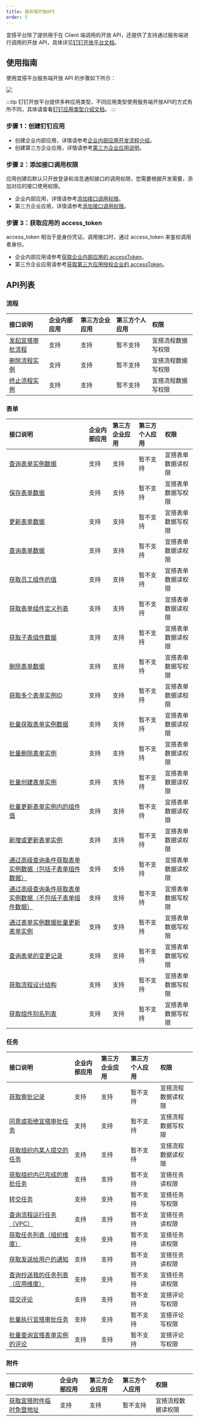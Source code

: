 ```yaml
---
title: 服务端开放API
order: 5
---
```


宜搭平台除了提供用于在 Client 端调用的开放 API，还提供了支持通过服务端进行调用的开放 API，具体详见[钉钉开放平台文档](https://open.dingtalk.com/document/orgapp-server/yida-overview)。

## 使用指南

使用宜搭平台服务端开放 API 的步骤如下所示：

![](https://img.alicdn.com/imgextra/i2/O1CN01aOd1Kv1wwssFl6tB9_!!6000000006373-2-tps-1070-124.png_.webp)

:::tip
钉钉开放平台提供多种应用类型，不同应用类型使用服务端开放API的方式有所不同，具体请查看[钉钉应用类型介绍文档](https://open.dingtalk.com/document/orgapp/untitled-document-1689231271995)。
:::

### 步骤 1：创建钉钉应用

- 创建企业内部应用，详情请参考[企业内部应用开发流程介绍](https://open.dingtalk.com/document/orgapp/overview-of-development-process)。
- 创建第三方企业应用，详情请参考[第三方企业应用说明](https://open.dingtalk.com/document/isvapp/isv-cooperation-guide#)。

### 步骤 2：添加接口调用权限

应用创建后默认只开放登录和消息通知接口的调用权限，您需要根据开发需要，添加对应的接口使用权限。

- 企业内部应用，详情请参考[添加接口调用权限](https://developers.dingtalk.com/document/app/add-api-permission?#topic-1913954)。
- 第三方企业应用，详情请参考[添加接口调用权限](https://open.dingtalk.com/document/isvapp-server/add-interface-call-permissions?#topic-2149187)。

### 步骤 3：获取应用的 access_token

access_token 相当于是身份凭证。调用接口时，通过 access_token 来鉴权调用者身份。

- 企业内部应用请参考[获取企业内部应用的 accessToken](https://open.dingtalk.com/document/orgapp-server/obtain-the-access_token-of-an-internal-app?spm=ding_open_doc.document.0.0.f90b3e8bf4XqD4#topic-2056397)。
- 第三方企业应用请参考[获取第三方应用授权企业的 accessToken](https://open.dingtalk.com/document/isvapp-server/obtain-the-access_token-of-the-authorized-enterprise?#topic-2056409)。

## API列表

### 流程
| 接口说明 | 企业内部应用 | 第三方企业应用 | 第三方个人应用 | 权限 |
| :------- | :------- | :------- | :------- | :------- |
| [发起宜搭审批流程](https://open.dingtalk.com/document/orgapp/api-startinstance-v2) | 支持 | 支持 | 暂不支持 | 宜搭流程数据写权限 | 
| [删除流程实例](https://open.dingtalk.com/document/orgapp-server/delete-process-instance) | 支持 | 支持 | 暂不支持 | 宜搭流程数据写权限 | 
| [终止流程实例](https://open.dingtalk.com/document/orgapp-server/terminate-a-process-instance) | 支持 | 支持 | 暂不支持 | 宜搭流程数据写权限 | 

### 表单
| 接口说明 | 企业内部应用 | 第三方企业应用 | 第三方个人应用 | 权限 |
| :------- | :------- | :------- | :------- | :------- |
| [查询表单实例数据](https://open.dingtalk.com/document/orgapp/api-searchformdatas-v2)  | 支持 | 支持 | 暂不支持 | 宜搭表单数据读权限 | 
| [保存表单数据](https://open.dingtalk.com/document/orgapp/api-saveformdata-v2) | 支持 | 支持 | 暂不支持 | 宜搭表单数据写权限 | 
| [更新表单数据](hhttps://open.dingtalk.com/document/orgapp/api-updateformdata-v2) | 支持 | 支持 | 暂不支持 | 宜搭表单数据写权限 | 
| [查询表单数据](https://open.dingtalk.com/document/orgapp/api-getformdatabyid-v2) | 支持 | 支持 | 暂不支持 | 宜搭表单数据读权限 | 
| [获取员工组件的值](https://open.dingtalk.com/document/orgapp/gets-the-value-of-the-employee-component) | 支持 | 支持 | 暂不支持 | 宜搭表单数据读权限 | 
| [获取表单组件定义列表](https://open.dingtalk.com/document/orgapp/get-a-list-of-form-component-definitions) | 支持 | 支持 | 暂不支持 | 宜搭表单数据读权限 | 
| [获取子表组件数据](https://open.dingtalk.com/document/orgapp/obtain-child-table-component-data) | 支持 | 支持 | 暂不支持 | 宜搭表单数据读权限 | 
| [删除表单数据](https://open.dingtalk.com/document/orgapp/delete-form-data)  | 支持 | 支持 | 暂不支持 | 宜搭表单数据写权限 |
| [获取多个表单实例ID](https://open.dingtalk.com/document/orgapp/api-searchformdataidlist-v2)  | 支持 | 支持 | 暂不支持 | 宜搭表单数据读权限 | 
| [批量获取表单实例数据](https://open.dingtalk.com/document/orgapp/obtain-multiple-form-instance-data)  | 支持 | 支持 | 暂不支持 | 宜搭表单数据读权限 | 
| [批量删除表单实例](https://open.dingtalk.com/document/orgapp/delete-multiple-form-instances)  | 支持 | 支持 | 暂不支持 | 宜搭表单数据读权限 | 
| [批量创建表单实例](https://open.dingtalk.com/document/orgapp/create-multiple-form-instances)  | 支持 | 支持 | 暂不支持 | 宜搭表单数据读权限 | 
| [批量更新表单实例内的组件值](https://open.dingtalk.com/document/orgapp/batch-update-of-component-values-in-form-instances)  | 支持 | 支持 | 暂不支持 | 宜搭表单数据读权限 | 
| [新增或更新表单实例](https://open.dingtalk.com/document/orgapp/api-createorupdateformdata-v2)  | 支持 | 支持 | 暂不支持 | 宜搭表单数据读权限 | 
| [通过高级查询条件获取表单实例数据（包括子表单组件数据）](https://open.dingtalk.com/document/orgapp/api-searchformdatasecondgeneration-v2)  | 支持 | 支持 | 暂不支持 | 宜搭表单数据读权限 | 
| [通过高级查询条件获取表单实例数据（不包括子表单组件数据）](https://open.dingtalk.com/document/orgapp/obtain-form-instance-data-using-advanced-query-conditions-excluding-subform) | 支持 | 支持 | 暂不支持 | 宜搭表单数据写权限 | 
| [通过表单实例数据批量更新表单实例](https://open.dingtalk.com/document/orgapp/update-multiple-form-instances-with-the-form-instance-data) | 支持 | 支持 | 暂不支持 | 宜搭表单数据写权限 | 
| [查询表单的变更记录](https://open.dingtalk.com/document/orgapp/change-records-of-query-forms) | 支持 | 支持 | 暂不支持 | 宜搭表单数据写权限 | 
| [获取流程设计结构](https://open.dingtalk.com/document/orgapp/api-getprocessdesign) | 支持 | 支持 | 暂不支持 | 宜搭表单数据写权限 | 
| [获取组件别名列表](https://open.dingtalk.com/document/orgapp/api-getformcomponentaliaslist) | 支持 | 支持 | 暂不支持 | 宜搭表单数据写权限 | 

### 任务
| 接口说明 | 企业内部应用 | 第三方企业应用 | 第三方个人应用 | 权限 |
| :------- | :------- | :------- | :------- | :------- |
| [获取审批记录](https://open.dingtalk.com/document/orgapp/queries-an-approval-record)  | 支持 | 支持 | 暂不支持 | 宜搭流程数据读权限 | 
| [同意或拒绝宜搭审批任务](https://open.dingtalk.com/document/orgapp/execute-approval-tasks) | 支持 | 支持 | 暂不支持 | 宜搭流程数据写权限 | 
| [获取组织内某人提交的任务](https://open.dingtalk.com/document/orgapp/obtains-the-tasks-submitted-by-someone-in-an-organization) | 支持 | 支持 | 暂不支持 | 宜搭流程数据读权限 | 
| [获取组织内已完成的审批任务](https://open.dingtalk.com/document/orgapp/obtains-the-completed-approval-tasks-in-an-organization) | 支持 | 支持 | 暂不支持 | 宜搭任务读权限 | 
| [转交任务](https://open.dingtalk.com/document/orgapp/transfer-tasks) | 支持 | 支持 | 暂不支持 | 宜搭任务写权限 | 
| [查询流程运行任务（VPC）](https://open.dingtalk.com/document/orgapp/query-process-running-tasks-vpc) | 支持 | 支持 | 暂不支持 | 宜搭任务读权限 | 
| [获取任务列表（组织维度）](https://open.dingtalk.com/document/orgapp/query-tasks-from-the-organization-dimension)  | 支持 | 支持 | 暂不支持 | 宜搭任务读权限 |
| [获取发送给用户的通知](https://open.dingtalk.com/document/orgapp/get-notifications-sent-to-users)  | 支持 | 支持 | 暂不支持 | 宜搭任务读权限 | 
| [查询抄送我的任务列表（应用维度）](https://open.dingtalk.com/document/orgapp/query-copied-my-task-list-application-dimension)  | 支持 | 支持 | 暂不支持 | 宜搭任务读权限 | 
| [提交评论](https://open.dingtalk.com/document/orgapp/submit-comment)  | 支持 | 支持 | 暂不支持 | 宜搭评论写权限 | 
| [批量执行宜搭审批任务](https://open.dingtalk.com/document/orgapp/batch-execution-should-take-the-lead-of-approval-tasks)  | 支持 | 支持 | 暂不支持 | 宜搭评论写权限 | 
| [批量查询宜搭表单实例的评论](https://open.dingtalk.com/document/orgapp/batch-query-of-comments-appropriate-for-form-instances)  | 支持 | 支持 | 暂不支持 | 宜搭评论写权限 | 

### 附件
| 接口说明 | 企业内部应用 | 第三方企业应用 | 第三方个人应用 | 权限 |
| :------- | :------- | :------- | :------- | :------- |
| [获取宜搭附件临时免登地址](https://open.dingtalk.com/document/orgapp/obtain-the-temporary-free-access-address-of-yixian-accessories)  | 支持 | 支持 | 暂不支持 | 宜搭流程数据读权限 | 